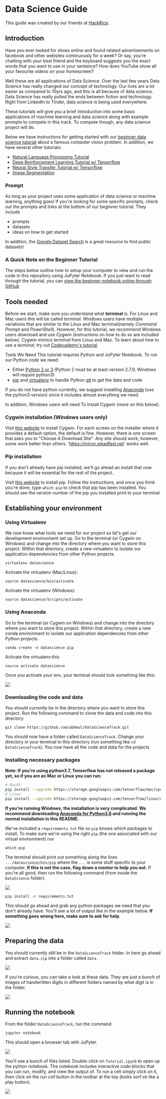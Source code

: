 # Data Science Guide
This guide was created by our friends at [HackRice](https://hack.rice.edu/).

## Introduction

Have you ever looked for shoes online and found related advertisements on facebook and other websites continuously for a week? Or say, you’re chatting with your best friend and the keyboard suggests you the exact words that you want to use in your sentence? How does YouTube show all your favourite videos on your homescreen?

Well these are all applications of Data Science. Over the last few years Data Science has really changed our concept of technology. Our lives are a lot easier as compared to 10yrs ago, and this is all because of data science. Data Science has really pulled the ends between fiction and technology. Right from LinkedIn to Tinder, data science is being used everywhere.

These tutorials will give you a brief introduction into some basic applications of machine learning and data science along with example prompts to compete in this track. To compete though, any data science project will do.

Below we have instructions for getting started with our [beginner data science tutorial](https://github.com/abhmul/DataScienceTrack/blob/master/BeginnerTutorial.ipynb) about a famous computer vision problem. In addition, we have several other tutorials:

* [Natural Language Processing Tutorial](https://github.com/abhmul/DataScienceTrack/blob/master/NLP/IMDB.ipynb)
* [Deep Reinforcement Learning Tutorial w/ Tensorflow](https://medium.com/tensorflow/deep-reinforcement-learning-playing-cartpole-through-asynchronous-advantage-actor-critic-a3c-7eab2eea5296)
* [Neural Style Transfer Tutorial w/ Tensorflow](https://medium.com/tensorflow/neural-style-transfer-creating-art-with-deep-learning-using-tf-keras-and-eager-execution-7d541ac31398)
* [Image Segmentation](https://github.com/tensorflow/models/blob/master/samples/outreach/blogs/segmentation_blogpost/image_segmentation.ipynb)

### Prompt

As long as your project uses some application of data science or machine learning, anything goes! If you're looking for some specific prompts, check out the prompts and links at the bottom of our beginner tutorial. They include

* prompts
* datasets
* ideas on how to get started

In addition, the [Google Dataset Search](https://toolbox.google.com/datasetsearch) is a great resource to find public datasets!

### A Quick Note on the Beginner Tutorial

The steps below outline how to setup your computer to view and run the code in this repository using JuPyter Notebook. If you just want to read through the tutorial, you can [view the beginner notebook online through GitHub](https://github.com/abhmul/DataScienceTrack/blob/master/BeginnerTutorial.ipynb)

## Tools needed

Before we start, make sure you understand what **terminal** is. For Linux and Mac users this will be called *terminal*. Windows users have multiple variations that are similar to the Linux and Mac terminal(namely *Command Prompt* and *PowerShell*). However, for this tutorial, we recommend Windows users download and use *Cygwin* (instructions on how to do so are included below). *Cygwin* mimics *terminal* from Linux and Mac. To learn about how to use a *terminal*, try out [Codecademy's tutorial](https://www.codecademy.com/courses/learn-the-command-line/lessons/navigation/exercises/your-first-command).

Tools We Need
This tutorial requires Python and JuPyter Notebook. To run our Python code we need:

* Either [Python 2 or 3](https://www.fullstackpython.com/python-2-or-3.html) (Python 2 must be at least version 2.7.9, Windows will require python3)
* [pip](https://pip.pypa.io/en/stable/) and
  [virtualenv](https://virtualenv.pypa.io/en/stable/) to handle Python
  [git](https://git-scm.com/book/en/v2/Getting-Started-Installing-Git) to get the data and code
  
  

If you do not have python currently, we suggest installing [Anaconda](https://www.anaconda.com/download/) (use the python3 version) since it includes almost everything we need.

In addition, Windows users will need To install Cygwin (more on this below).

### Cygwin installation (Windows users only)

Visit [this website](https://cygwin.com/install.html) to install Cygwin.  For each screen on the installer where it provides a default option, the default is fine.  However, there is one screen that asks you to "Choose A Download Site".  Any site should work; however, some work better than others.  'https://mirror.steadfast.net' works well.

### Pip installation
If you don't already have pip installed, we'll go ahead an install that now because it will be essential 
for the rest of the project. 

Visit [this website](https://pip.pypa.io/en/stable/installing/) to install pip. Follow the instructions, and once you 
think you're done, type `which pip` to check that pip has been installed. You should see the version number of the pip 
you installed print to your terminal.

## Establishing your environment

### Using Virtualenv

We now know what tools we need for our project so let's get our development
environment set up. Go to the terminal (or Cygwin on Windows) and
change into the directory where you want to store this project. Within
that directory, create a new virtualenv to isolate our application
dependencies from other Python projects.

    virtualenv datascience

Activate the virtualenv (Mac/Linux):

    source datascience/bin/activate

Activate the virtualenv (Windows):

    source datascience/Scripts/activate

### Using Anaconda

Go to the terminal (or Cygwin on Windows) and
change into the directory where you want to store this project. Within
that directory, create a new conda environment to isolate our application
dependencies from other Python projects.

```
conda create -n datascience pip
```
Activate the virtualenv:this 

```
source activate datascience
```

Once you activate your env, your terminal should look something like this:

![](imgs/env-example.png)

### Downloading the code and data

You should currently be in the directory where you want to store this project. Run the following command to clone the data and code into this directory
```
git clone https://github.com/abhmul/DataScienceTrack.git
```

You should now have a folder called `DataScienceTrack`. Change your directory in your terminal to this directory (run something like `cd DataScienceTrack`). You now have all the code and data for the projects

### Installing necessary packages

**Note: If you're using python3.7, Tensorflow has not released a package yet, so if you are an Mac or Linux you can run:**
```bash
# MacOS
pip install --upgrade https://storage.googleapis.com/tensorflow/mac/cpu/tensorflow-1.10.1-py3-none-any.whl  e inst
# Linux
pip install --upgrade https://storage.googleapis.com/tensorflow/linux/cpu/tensorflow-1.10.1-cp36-cp36m-linux_x86_64.whl
```
**If you're running Windows, the installation is very complicated. We recommend downloading [Anaconda for Python3.6](https://www.anaconda.com/download/#windows) and running the normal installation in this README.**

We've included a `requirements.txt` file so `pip` knows which packages to install. To make sure we're using the right `pip` (the one associated with our virtual environment) run
```
which pip
```
The terminal should print out something along the lines `.../datascience/bin/pip` where the `...` is some stuff specific to your computer. **If this is not the case, flag down a mentor to help you out.** If you're all good, then run the following command (from inside the `DataScience` folder).

![](imgs/which-pip-example.png)

```
pip install -r requirements.txt
```
This should go ahead and grab any python packages we need that you don't already have. You'll see a lot of output like in the example below. **If something goes wrong here, make sure to ask for help**.

![](imgs/pip-install-example.png)

## Preparing the data

You should currently still be in the `DataScienceTrack` folder. In here go ahead and extract `data.zip` into a folder called `data`.

 ![](imgs/data-structure-example.png)

 If you're curious, you can take a look at these data. They are just a bunch of images of handwritten digits in different folders named by what digit is in the folder.

 ![](imgs/data-format-example.png)


## Running the notebook

From the folder `DataScienceTrack`, run the command
```
jupyter notebook
```
This should open a browser tab with JuPyter. 

![](imgs/jupyter-dashboard-example.png)

You'll see a bunch of files listed. Double-click on `Tutorial.ipynb` to open up the python notebook. The notebook includes interactive code blocks that you can run, modify, and view the output of. To run a cell simply click on it, then click on the *run cell* button in the toolbar at the top (looks sort've like a play button).

![](imgs/jupyter-notebook-example.png)
